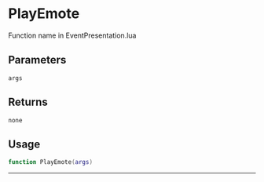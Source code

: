# PlayEmote
Function name in EventPresentation.lua
## Parameters
`args`
## Returns
`none`
## Usage
```lua
function PlayEmote(args)
```
---
